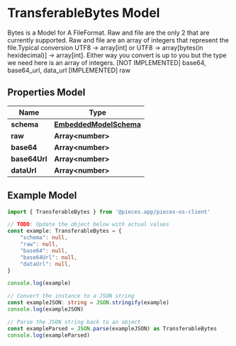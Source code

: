 
# TransferableBytes Model

Bytes is a Model for A FileFormat. Raw and file are the only 2 that are currently supported. Raw and file are an array of integers that represent the file.Typical conversion UTF8 -> array[int] or UTF8 -> array[bytes(in hexidecimal)] -> array[int]. Either way you convert is up to you but the type we need here is an array of integers.  [NOT IMPLEMENTED] base64, base64_url, data_url [IMPLEMENTED] raw

## Properties Model

Name | Type
------------ | -------------
**schema** | [**EmbeddedModelSchema**](EmbeddedModelSchema)
**raw** | **Array&lt;number&gt;**
**base64** | **Array&lt;number&gt;**
**base64Url** | **Array&lt;number&gt;**
**dataUrl** | **Array&lt;number&gt;**

## Example Model

```typescript
import { TransferableBytes } from '@pieces.app/pieces-os-client'

// TODO: Update the object below with actual values
const example: TransferableBytes = {
    "schema": null,
    "raw": null,
    "base64": null,
    "base64Url": null,
    "dataUrl": null,
}

console.log(example)

// Convert the instance to a JSON string
const exampleJSON: string = JSON.stringify(example)
console.log(exampleJSON)

// Parse the JSON string back to an object
const exampleParsed = JSON.parse(exampleJSON) as TransferableBytes
console.log(exampleParsed)
```


